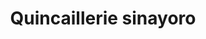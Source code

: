 ---
title: "Quincaillerie sinayoro"
url: /bamako/quincaillerie-sinayoro/
shop: matériel informatique
---